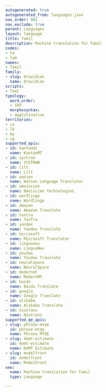 ```yaml
---
autogenerated: true
autogenerated_from: languages.json
nav_order: 982
nav_exclude: true
parent: Languages
layout: language
title: Tamil
description: Machine translation for Tamil
codes:
- ta
- tam
names:
- Tamil
family:
- slug: dravidian
  name: Dravidian
scripts:
- Taml
typology:
  word_order:
  - SOV
  morphosyntax:
  - agglutinative
territories:
- in
- lk
- my
- sg
supported_apis:
- id: kantanmt
  name: KantanMT
- id: systran
  name: SYSTRAN
- id: lilt
  name: Lilt
- id: watson
  name: Watson Language Translator
- id: omniscien
  name: Omniscien Technologies
- id: wordlingo
  name: Wordlingo
- id: amazon
  name: Amazon Translate
- id: textra
  name: TexTra
- id: yandex
  name: Yandex Translate
- id: microsoft
  name: Microsoft Translator
- id: lingvanex
  name: LingvaNex
- id: youdao
  name: Youdao Translate
- id: neuralspace
  name: NeuralSpace
- id: modernmt
  name: ModernMT
- id: baidu
  name: Baidu Translate
- id: google
  name: Google Translate
- id: alibaba
  name: Alibaba Translate
- id: niutrans
  name: Niutrans
supported_qe_apis:
- slug: phrase-mtqe
  id: phrase-mtqe
  name: Phrase MTQE
- slug: demt-estimate
  id: demt-estimate
  name: DeMT Estimate
- slug: modelfront
  id: modelfront
  name: ModelFront
seo:
  name: Machine translation for Tamil
  type: Language

---
```


